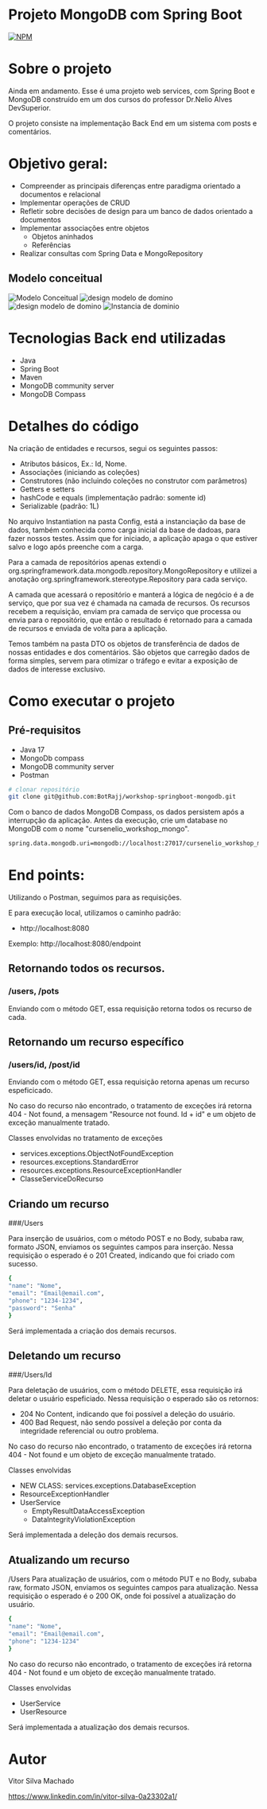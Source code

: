 # Projeto MongoDB com Spring Boot
[![NPM](https://img.shields.io/npm/l/react)](https://github.com/BotRajj/workshop-springboot-mongodb/blob/main/LICENSE) 

# Sobre o projeto

Ainda em andamento. Esse é uma projeto web services, com Spring Boot e MongoDB construído em um dos cursos do professor Dr.Nelio Alves DevSuperior.

O projeto consiste na implementação Back End em um sistema com posts e comentários.

# Objetivo geral:
  - Compreender as principais diferenças entre paradigma orientado a documentos e relacional
  - Implementar operações de CRUD
  - Refletir sobre decisões de design para um banco de dados orientado a documentos
  - Implementar associações entre objetos
    - Objetos aninhados
    - Referências
  - Realizar consultas com Spring Data e MongoRepository

## Modelo conceitual
![Modelo Conceitual](https://github.com/BotRajj/assets/blob/main/wk-sb-mg-nelio/design%20modelo%20de%20domino%20wksbmg%202.jpeg)
![design modelo de domino](https://github.com/BotRajj/assets/blob/main/wk-sb-mg-nelio/design%20modelo%20de%20domino%20wksbmg.jpeg)
![design modelo de domino](https://github.com/BotRajj/assets/blob/main/wk-sb-mg-nelio/modelo%20conceitual%20wksbmg.jpeg)
![Instancia de dominio](https://github.com/BotRajj/assets/blob/main/JSBJH/CamadasL%C3%B3gicas.jpeg)

# Tecnologias Back end utilizadas
- Java
- Spring Boot
- Maven
- MongoDB community server
- MongoDB Compass

# Detalhes do código

Na criação de entidades e recursos, segui os seguintes passos:
  - Atributos básicos, Ex.: Id, Nome.
  - Associações (iniciando as coleções)
  - Construtores (não incluindo coleções no construtor com parâmetros)
  - Getters e setters
  - hashCode e equals (implementação padrão: somente id)
  - Serializable (padrão: 1L)

No arquivo Instantiation na pasta Config, está a instanciação da base de dados, também conhecida como carga inicial da base de dadoas, para fazer nossos testes. Assim que for iniciado, a aplicação apaga o que estiver salvo e logo após preenche com a carga.

Para a camada de repositórios apenas extendi o org.springframework.data.mongodb.repository.MongoRepository e utilizei a anotação org.springframework.stereotype.Repository para cada serviço.

A camada que acessará o repositório e manterá a lógica de negócio é a de serviço, que por sua vez é chamada na camada de recursos. Os recursos recebem a requisição, enviam pra camada de serviço que processa ou envia para o repositório, que então o resultado é retornado para a camada de recursos e enviada de volta para a aplicação.

Temos também na pasta DTO os objetos de transferência de dados de nossas entidades e dos comentários. São objetos que carregão dados de forma simples, servem para otimizar o tráfego e evitar a exposição de dados de interesse exclusivo.

# Como executar o projeto

## Pré-requisitos
- Java 17
- MongoDb compass
- MongoDB community server
- Postman

```bash
# clonar repositório
git clone git@github.com:BotRajj/workshop-springboot-mongodb.git
```

Com o banco de dados MongoDB Compass, os dados persistem após a interrupção da aplicação. Antes da execução, crie um database no MongoDB com o nome "cursenelio_workshop_mongo".

```bash
spring.data.mongodb.uri=mongodb://localhost:27017/cursenelio_workshop_mongo
```

# End points:   

Utilizando o Postman, seguimos para as requisições.

E para execução local, utilizamos o caminho padrão:
- http://localhost:8080

Exemplo:  http://localhost:8080/endpoint

## Retornando todos os recursos.
### /users, /pots

Enviando com o método GET, essa requisição retorna todos os recurso de cada.

## Retornando um recurso específico
### /users/id, /post/id

Enviando com o método GET, essa requisição retorna apenas um recurso espeficicado. 

No caso do recurso não encontrado, o tratamento de exceções irá retorna 404 - Not found, a mensagem "Resource not found. Id + id" e um objeto de exceção manualmente tratado.

Classes envolvidas no tratamento de exceções
- services.exceptions.ObjectNotFoundException
- resources.exceptions.StandardError
- resources.exceptions.ResourceExceptionHandler
- ClasseServiceDoRecurso

## Criando um recurso
###/Users

Para inserção de usuários, com o método POST e no Body, subaba raw, formato JSON, enviamos os seguintes campos para inserção.  Nessa requisição o esperado é o 201 Created, indicando que foi criado com sucesso. 
```bash
{
"name": "Nome",
"email": "Email@email.com",
"phone": "1234-1234",
"password": "Senha"
}
```

Será implementada a criação dos demais recursos.

## Deletando um recurso
###/Users/Id

Para deletação de usuários, com o método DELETE, essa requisição irá deletar o usuário espeficiado. Nessa requisição o esperado são os retornos:
- 204 No Content, indicando que foi possível a deleção do usuário.
- 400 Bad Request, não sendo possível a deleção por conta da integridade referencial ou outro problema.

No caso do recurso não encontrado, o tratamento de exceções irá retorna 404 - Not found e um objeto de exceção manualmente tratado.

Classes envolvidas
- NEW CLASS: services.exceptions.DatabaseException
- ResourceExceptionHandler
- UserService
  - EmptyResultDataAccessException
  - DataIntegrityViolationException
  
Será implementada a deleção dos demais recursos.

## Atualizando um recurso
/Users
Para atualização de usuários, com o método PUT e no Body, subaba raw, formato JSON, enviamos os seguintes campos para atualização. Nessa requisição o esperado é o 200 OK, onde foi possível a atualização do usuário.

```bash
{
"name": "Nome",
"email": "Email@email.com",
"phone": "1234-1234"
}
```
No caso do recurso não encontrado, o tratamento de exceções irá retorna 404 - Not found e um objeto de exceção manualmente tratado. 

Classes envolvidas
- UserService
- UserResource
  
Será implementada a atualização dos demais recursos.


# Autor

Vitor Silva Machado

https://www.linkedin.com/in/vitor-silva-0a23302a1/ 
